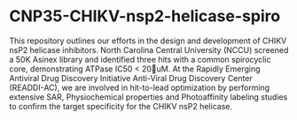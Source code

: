 # CNP35-CHIKV-nsp2-helicase-spiro
This repository outlines our efforts in the design and development of CHIKV nsP2 helicase inhibitors. North Carolina Central University (NCCU) screened a 50K Asinex library and identified three hits with a common spirocyclic core, demonstrating ATPase IC50 < 20uM. At the Rapidly Emerging Antiviral Drug Discovery Initiative Anti-Viral Drug Discovery Center (READDI-AC), we are involved in hit-to-lead optimization by performing extensive SAR, Physiochemical properties and Photoaffinity labeling studies to confirm the target specificity for the CHIKV nsP2 helicase. 

